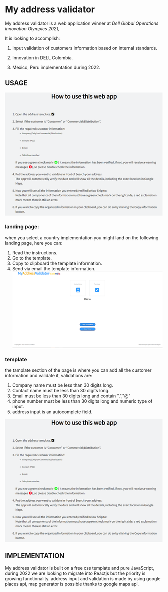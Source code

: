 # My address validator

My address validator is a web application winner at *Dell Global Operations innovation Olympics 2021*, 

It is looking to accomplish:  

1. Input validation of customers information based on internal standards. 

2. Innovation in DELL Colombia. 

3. Mexico, Peru implementation during 2022. 

## USAGE



![Screenshot](https://raw.githubusercontent.com/IsaacHeYe704/validadorDirecciones/94d1a3d3e95297e57e8fd9d716f879495b45bcd7/img/instructions.png)
### landing page:
when you select a country implementation you might land on the following landing page, here you can: 
1. Read the instructions. 
2. Go to the template.
3. Copy to clipboard the template information.
4. Send via email the template information.
![Screenshot](img/myAddressLnading.png)


### template
the tamplate section of the page is where you can add all the customer information and validate it,
validations are:
1. Company name must be less than 30 digits long.
2. Contact name must be less than 30 digits long.
3. Email must be less than  30 digits long and contain ".","@"
4. phone number must be less than 30 digits long and numeric type of input.
5. address input is an autocomplete field.

![Screenshot](img/instructions.png)



## IMPLEMENTATION
My address validator is built on a  free css template and pure JavaScript, during 2022 we are looking to migrate into  Reactjs but the priority is growing functionality. 
address input and validation is made by using google places api, map generator is possible thanks to google maps api.
